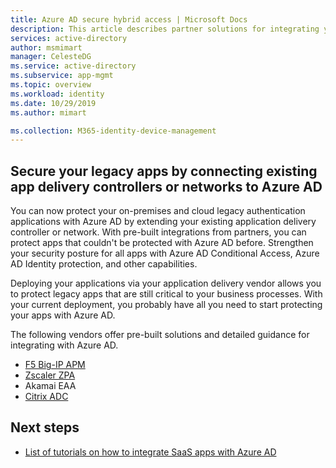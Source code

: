 ```yaml
---
title: Azure AD secure hybrid access | Microsoft Docs
description: This article describes partner solutions for integrating your legacy on-premises, public cloud, or private cloud applications with Azure AD. Unify access management to your legacy applications for all your users. 
services: active-directory
author: msmimart
manager: CelesteDG
ms.service: active-directory
ms.subservice: app-mgmt
ms.topic: overview
ms.workload: identity
ms.date: 10/29/2019
ms.author: mimart

ms.collection: M365-identity-device-management
---
```


## Secure your legacy apps by connecting existing app delivery controllers or networks to Azure AD

You can now protect your on-premises and cloud legacy authentication applications with Azure AD by extending your existing application delivery controller or network. With pre-built integrations from partners, you can protect apps that couldn't be protected with Azure AD before. Strengthen your security posture for all apps with Azure AD Conditional Access, Azure AD Identity protection, and other capabilities.

Deploying your applications via your application delivery vendor allows you to protect legacy apps that are still critical to your business processes. With your current deployment, you probably have all you need to start protecting your apps with Azure AD.

The following vendors offer pre-built solutions and detailed guidance for integrating with Azure AD. 

* [F5 Big-IP APM](https://docs.microsoft.com/en-us/azure/active-directory/saas-apps/headerf5-tutorial)
* [Zscaler ZPA](https://docs.microsoft.com/en-us/azure/active-directory/saas-apps/zscaler-provisioning-tutorial)
*  Akamai EAA
* [Citrix ADC](https://docs.microsoft.com/en-us/azure/active-directory/saas-apps/citrix-netscaler-tutorial)

## Next steps

- [List of tutorials on how to integrate SaaS apps with Azure AD](https://azure.microsoft.com/documentation/articles/active-directory-saas-tutorial-list/)